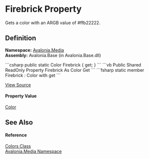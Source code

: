 # Firebrick Property


Gets a color with an ARGB value of #ffb22222.



## Definition
**Namespace:** <a href="N_Avalonia_Media">Avalonia.Media</a>  
**Assembly:** Avalonia.Base (in Avalonia.Base.dll)

<Tabs groupId="api-code-preview">
<TabItem value="csharp" label="C#">
```csharp
public static Color Firebrick { get; }
```
</TabItem>
<TabItem value="vb" label="VB">
```vb
Public Shared ReadOnly Property Firebrick As Color
	Get
```
</TabItem>
<TabItem value="fsharp" label="F#">
```fsharp
static member Firebrick : Color with get
```
</TabItem>
</Tabs>



<a href="https://github.com/AvaloniaUI/Avalonia/tree/master/src/Avalonia.Base/Media/Colors.cs#L222" title="View the source code">View Source</a>



#### Property Value
<a href="T_Avalonia_Media_Color">Color</a>

## See Also


#### Reference
<a href="T_Avalonia_Media_Colors">Colors Class</a>  
<a href="N_Avalonia_Media">Avalonia.Media Namespace</a>  

